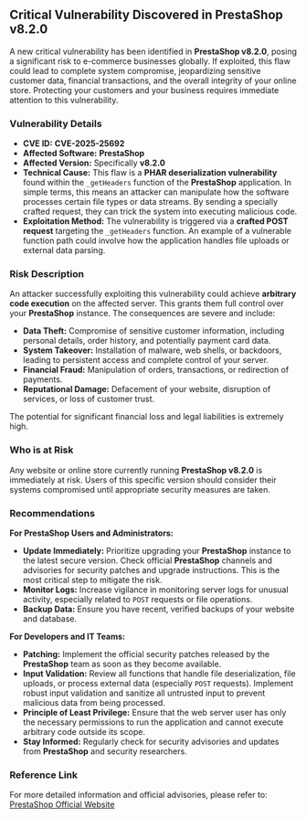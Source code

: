 ## Critical Vulnerability Discovered in PrestaShop v8.2.0

A new critical vulnerability has been identified in **PrestaShop v8.2.0**, posing a significant risk to e-commerce businesses globally. If exploited, this flaw could lead to complete system compromise, jeopardizing sensitive customer data, financial transactions, and the overall integrity of your online store. Protecting your customers and your business requires immediate attention to this vulnerability.

### Vulnerability Details

*   **CVE ID:** **CVE-2025-25692**
*   **Affected Software:** **PrestaShop**
*   **Affected Version:** Specifically **v8.2.0**
*   **Technical Cause:** This flaw is a **PHAR deserialization vulnerability** found within the `_getHeaders` function of the **PrestaShop** application. In simple terms, this means an attacker can manipulate how the software processes certain file types or data streams. By sending a specially crafted request, they can trick the system into executing malicious code.
*   **Exploitation Method:** The vulnerability is triggered via a **crafted POST request** targeting the `_getHeaders` function. An example of a vulnerable function path could involve how the application handles file uploads or external data parsing.

### Risk Description

An attacker successfully exploiting this vulnerability could achieve **arbitrary code execution** on the affected server. This grants them full control over your **PrestaShop** instance. The consequences are severe and include:

*   **Data Theft:** Compromise of sensitive customer information, including personal details, order history, and potentially payment card data.
*   **System Takeover:** Installation of malware, web shells, or backdoors, leading to persistent access and complete control of your server.
*   **Financial Fraud:** Manipulation of orders, transactions, or redirection of payments.
*   **Reputational Damage:** Defacement of your website, disruption of services, or loss of customer trust.

The potential for significant financial loss and legal liabilities is extremely high.

### Who is at Risk

Any website or online store currently running **PrestaShop v8.2.0** is immediately at risk. Users of this specific version should consider their systems compromised until appropriate security measures are taken.

### Recommendations

**For PrestaShop Users and Administrators:**

*   **Update Immediately:** Prioritize upgrading your **PrestaShop** instance to the latest secure version. Check official **PrestaShop** channels and advisories for security patches and upgrade instructions. This is the most critical step to mitigate the risk.
*   **Monitor Logs:** Increase vigilance in monitoring server logs for unusual activity, especially related to `POST` requests or file operations.
*   **Backup Data:** Ensure you have recent, verified backups of your website and database.

**For Developers and IT Teams:**

*   **Patching:** Implement the official security patches released by the **PrestaShop** team as soon as they become available.
*   **Input Validation:** Review all functions that handle file deserialization, file uploads, or process external data (especially `POST` requests). Implement robust input validation and sanitize all untrusted input to prevent malicious data from being processed.
*   **Principle of Least Privilege:** Ensure that the web server user has only the necessary permissions to run the application and cannot execute arbitrary code outside its scope.
*   **Stay Informed:** Regularly check for security advisories and updates from **PrestaShop** and security researchers.

### Reference Link

For more detailed information and official advisories, please refer to:
[PrestaShop Official Website](http://prestashop.com)